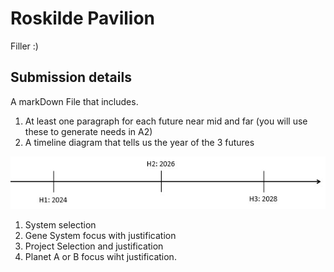 # Roskilde Pavilion

Filler :)

## Submission details

A markDown File that includes.

1. At least one paragraph for each future near mid and far (you will use these to generate needs in A2)
1. A timeline diagram that tells us the year of the 3 futures

<img src="Images/A1 Timeline.jpg">

1. System selection
1. Gene System focus with justification
1. Project Selection and justification
1. Planet A or B focus wiht justification.

